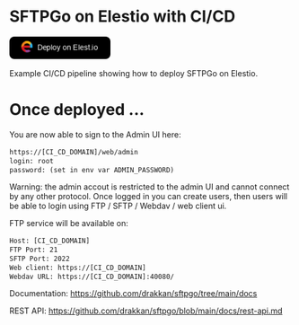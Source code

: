 # SFTPGo on Elestio with CI/CD

<a href="https://dash.elest.io/deploy?source=cicd&social=dockerCompose&url=https://github.com/elestio-examples/sftpgo"><img src="deploy-on-elestio.png" alt="Deploy on Elest.io" width="180px" /></a>

Example CI/CD pipeline showing how to deploy SFTPGo on Elestio.

# Once deployed ...

You are now able to sign to the Admin UI here:
    
    https://[CI_CD_DOMAIN]/web/admin
    login: root
    password: (set in env var ADMIN_PASSWORD)

Warning: the admin accout is restricted to the admin UI and cannot connect by any other protocol.
Once logged in you can create users, then users will be able to login using FTP / SFTP / Webdav / web client ui.

FTP service will be available on:

    Host: [CI_CD_DOMAIN]
    FTP Port: 21
    SFTP Port: 2022
    Web client: https://[CI_CD_DOMAIN]
    Webdav URL: https://[CI_CD_DOMAIN]:40080/

Documentation: https://github.com/drakkan/sftpgo/tree/main/docs

REST API: https://github.com/drakkan/sftpgo/blob/main/docs/rest-api.md